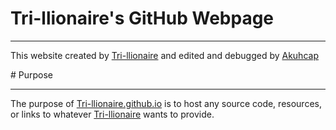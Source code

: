 # Tri-llionaire's GitHub Webpage
<hr>
<p>This website created by <a href="https://github.com/tri-llionaire">Tri-llionaire</a> and edited and debugged by <a href="https://github.com/akuhcap">Akuhcap</a></p>
# Purpose
<hr>
<p>The purpose of <a href="https://tri-llionaire.github.io">Tri-llionaire.github.io</a> is to host any source code, resources, or links to whatever <a href="https://github.com/tri-llionaire">Tri-llionaire</a> wants to provide.
